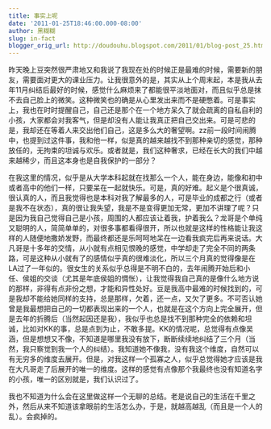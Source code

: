 ```yaml
---
title: 事实上呢
date: '2011-01-25T18:46:00.000-08:00'
author: 黑糊糊
slug: in-fact 
blogger_orig_url: http://doudouhu.blogspot.com/2011/01/blog-post_25.html
---
```


昨天晚上豆突然很严肃地又和我说了我现在处的时候正是最难的时候，需要新的朋友，需要面对更大的课业压力。让我很意外的是，其实从上个周末起，本是我从去年11月纠结后最好的时候，感觉什么麻烦来了都能很平淡地面对，而且似乎总是抹不去自己脸上的微笑。这种微笑也的确是从心里发出来而不是硬憋着。可是事实上，我也在时时提醒自己，自己还是那个在一个地方呆久了就会疏离的自私自利的小孩，大家都会对我客气，但是却没有人能让我真正把自己交出来。可是可悲的是，我却还在等着人来交出他们自己，这是多么大的奢望啊。zz前一段时间闹腾中，也提到过这件事，我和他一样，似是真的越来越找不到那种亲切的感觉，那种放任的，无拘束的坦诚与欢乐。或者就是，我们这种奢求，已经在长大的我们中越来越稀少，而且这本身也是自我保护的一部分？

在我这里的情况，似乎是从大学本科起就在找那么一个人，能在身边，能像和初中或者高中的他们一样，只要呆在一起就快乐。可是，真的好难。起义是个很真诚，很认真的人，而且我觉得也是本科对我了解最多的人，可是毕业的成都之行（或者是我不在状态），真的很让我失望，我是不是变得更加无常，更加不讲理了呢？只是因为我自己觉得自己是小孩，周围的人都应该让着我，护着我么？龙哥是个单纯又聪明的人，简简单单的，对很多事都看得很开，所以也就是这样的性格能让我这样的人随便地撒娇发野，而最终都还是乐呵呵地呆在一边看我疯完后再来说话。大凡哥是十多年的交情，从小就有点相见恨晚的感觉，中学却走了完全不同的两条路，可是这种从小就有了的感情似乎真的很难淡化，所以三个月真的觉得像是在LA过了一年似的。很女生的关系似乎总得是不明不白的，去年闹腾开始后和小任、侯姐的交谈（尤其是年底侯姐的惆怅），让我觉得我自己真的是像什么地方说的那样，非得有点非份之想，才能和异性处好。豆是我高中最难的时候找到的，可是我却不能给她同样的支持，总是那样，欠着，还一点，又欠了更多。不可否认她曾是我最想把自己的一切都表现出来的一个人，也就是在这个方向上完全展开，但是去年的折腾后（当然起因还是我），我似乎也总是找不到那种完全的依赖和坦诚，比如对KK的事，总是点到为止，不敢多提。KK的情况呢，总觉得有点像吴涵，但是想想又不像，不知道是哪里我没有放下，断断续续地纠结了三个月（当然，我只察觉到我一个人的纠结）。我知道她不像我，没有我这个维度，自然可以有无穷多的维度去展开。但是，对我这样一个孤寡之人，似乎总觉得她才应该是我在大凡哥走了后展开的唯一的维度。这样的感觉有点像那个我最终也没有知道名字的小孩，唯一的区别就是，我们认识过了。

我也不知道为什么会在这里做这样一个无聊的总结。老是说自己的生活在千里之外，然后从来不知道该拿眼前的生活怎么办，于是，就越高越乱（而且是一个人的乱）。会疯掉的。
